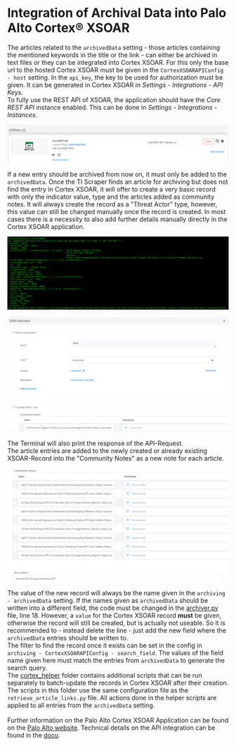 # Integration of Archival Data into Palo Alto Cortex® XSOAR

The articles related to the `archivedData` setting - those articles containing the mentioned keywords in the title or the link - can either be archived in text files or they can be integrated into Cortex XSOAR. For this only the base url to the hosted Cortex XSOAR must be given in the `CortexXSOARAPIConfig - host` setting. In the `api_key`, the key to be used for authorization must be given. It can be generated in Cortex XSOAR in *Settings - Integrations - API Keys*.<br/>
To fully use the REST API of XSOAR, the application should have the *Core REST API* instance enabled. This can be done in *Settings - Integrations - Instances*.

![Necessary Integration Instances](/assets/images/XSOAR/rest_api.png "Necessary Integration Instances")

If a new entry should be archived from now on, it must only be added to the `archivedData`. Once the TI Scraper finds an article for archiving but does not find the entry in Cortex XSOAR, it will offer to create a very basic record with only the indicator value, type and the articles added as community notes. It will always create the record as a "Threat Actor" type, however, this value can still be changed manually once the record is created. In most cases there is a necessity to also add further details manually directly in the Cortex XSOAR application.

![Terminal Text for new created record](/assets/images/XSOAR/terminal_new_record.png "Terminal Text for new created record")

![Newly Created Record in Cortex XSOAR](/assets/images/XSOAR/new_record.png "Newly created record in PA Cortex XSOAR")

The Terminal will also print the response of the API-Request. <br/>
The article entries are added to the newly created or already existing XSOAR-Record into the "Community Notes" as a new note for each article.

![Records of the APT entry](/assets/images/XSOAR/added_records.png "Records of the APT entry in PA Cortex XSOAR")

The value of the new record will always be the name given in the `archiving - archivedData` setting. If the names given as `archivedData` should be written into a different field, the code must be changed in the [archiver.py](/scripts/lib/archiver.py) file, line 18. However, a `value` for the Cortex XSOAR record **must** be given, otherwise the record will still be created, but is actually not useable. So it is recommended to - instead delete the line - just add the new field where the `archivedData` entries should be written to. <br/>
The filter to find the record once it exists can be set in the config in `archiving - CortexXSOARAPIConfig - search_field`. The values of the field name given here must match the entries from `archivedData` to generate the search query.<br/>
The [cortex_helper](/scripts/cortex_helper/) folder contains additional scripts that can be run separately to batch-update the records in Cortex XSOAR after their creation. The scripts in this folder use the same configuration file as the `retrieve_article_links.py` file. All actions done in the helper scripts are applied to all entries from the `archivedData` setting.<br/><br/>
Further information on the Palo Alto Cortex XSOAR Application can be found on the [Palo Alto website](https://www.paloaltonetworks.com/resources/datasheets/cortex-xsoar-overview). Technical details on the API integration can be found in the [docu](https://docs.paloaltonetworks.com/develop/api#sort=relevancy&layout=card&numberOfResults=25).